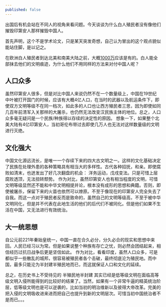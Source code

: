 ```yaml
---
published: false
---
```

出国后有机会站在不同人的视角来看问题。今天谈谈为什么白人殖民者没有像他们摧毁印第安人那样摧毁中国人。

首先声明，这个不是学术论文，只是某天突发奇想，自己认为冒出的这个观点貌似能站住脚，是以记之。

在欧洲白人殖民者到达北美和南美大陆之前，大概[1000万](1000万https://zh.wikipedia.org/wiki/%E7%BE%8E%E6%B4%B2%E5%8E%9F%E4%BD%8F%E6%B0%91)应该是有的。白人能全部抹去他们的文明痕迹，为什么他们不用同样的方法来对付中国人呢？

## 人口众多

虽然印第安人很多，但是对比中国人来说仍然不在一个数量级上，中国在19世纪中叶被打开国门的时候，应该有大概4亿人口，在当时的武器以及航运条件下，即使双方文明等级不在同一档次，如此多的人口也让西方殖民者三思，因为即使如同几百年前清军入关那样的大屠杀，也仍然无法改变汉民族主体的地位。总之，人口众多毫无疑问是一个民族/种族得以存续的决定性的原因。 想象一下，如果整个北美大陆有4亿印第安人，当初哥伦布带过去即使几万人也无法对这样数量级的文明进行灭绝。

## 文化强大

中国文化源远流长，是唯一一个存续下来的四大古文明之一。这样的文化基础决定了民族在处理外患的各种策略具有相当大的多样性。古代各种招抚，和亲。即使腐败如清末，也迸发出了好几次翻盘的机会： 洋务运动，戊戌变法。只是可惜上层腐败透顶，无法扭转颓势。 作为对比，虽然印第安人也有相当程度的文明，可惜文明等级显然还不能和中华文明相提并论，根本没有成形的思想和典籍。否则，即使被屠杀，保留下来的火苗也依然可以燎原。不至于像现在的印第安人完全失去了自我。而这一点对于殖民者反而是致命的，虽然自己的文明等级高，不至于被中华文明同化，但是并不代表在此地生活的他们的后代们不被同化。但是他们如果不生活在中国，又无法进行有效统治。

## 大一统思想

自公元前221年秦始皇统一，中国一直在合久必分，分久必合的现实和思想中来回。人民已经习以为常。但是如果说整个种族有存亡之忧，则必然会团结起来，相信经历过抗日战争后更是坚信如此。 作为对比，看看印度，虽然人口众多，可是都似乎一些散乱的城邦，很容易被殖民者各个击破，最终彻底沦为殖民地。而中国，最多只能沦为半封建半殖民地而已，而这就保证人口和文化的延续。

总之，在历史书上不受待见的 半殖民地半封建 其实已经是低等级文明在面临高等级文明入侵所能得到的比较好的结果了。当然，如果有一个非常牛逼的精英统治阶层，低等级文明也是可以逆袭的，比如当初的明治维新以及彼得大帝改革。完美的把入侵的文明吸收进来进而把自己也提升到新的文明层次。可惜当初中国统治者不是而已。。。


